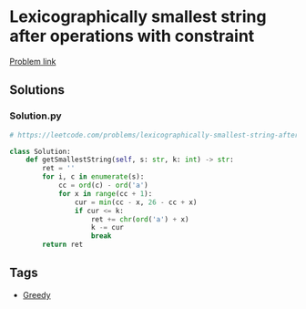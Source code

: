 # Lexicographically smallest string after operations with constraint

[Problem link](https://leetcode.com/problems/lexicographically-smallest-string-after-operations-with-constraint/)

## Solutions


### Solution.py
```py
# https://leetcode.com/problems/lexicographically-smallest-string-after-operations-with-constraint/

class Solution:
    def getSmallestString(self, s: str, k: int) -> str:
        ret = ''
        for i, c in enumerate(s):
            cc = ord(c) - ord('a')
            for x in range(cc + 1):
                cur = min(cc - x, 26 - cc + x)
                if cur <= k:
                    ret += chr(ord('a') + x)
                    k -= cur
                    break
        return ret
```
## Tags

* [Greedy](/Collections/greedy.md#greedy)
